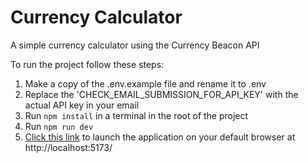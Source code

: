 # Currency Calculator

A simple currency calculator using the Currency Beacon API

To run the project follow these steps:

1. Make a copy of the .env.example file and rename it to .env
2. Replace the 'CHECK_EMAIL_SUBMISSION_FOR_API_KEY' with the actual API key in your email
3. Run ```npm install``` in a terminal in the root of the project
4. Run ```npm run dev```
5. [Click this link](http://localhost:5173/) to launch the application on your default browser at http://localhost:5173/

